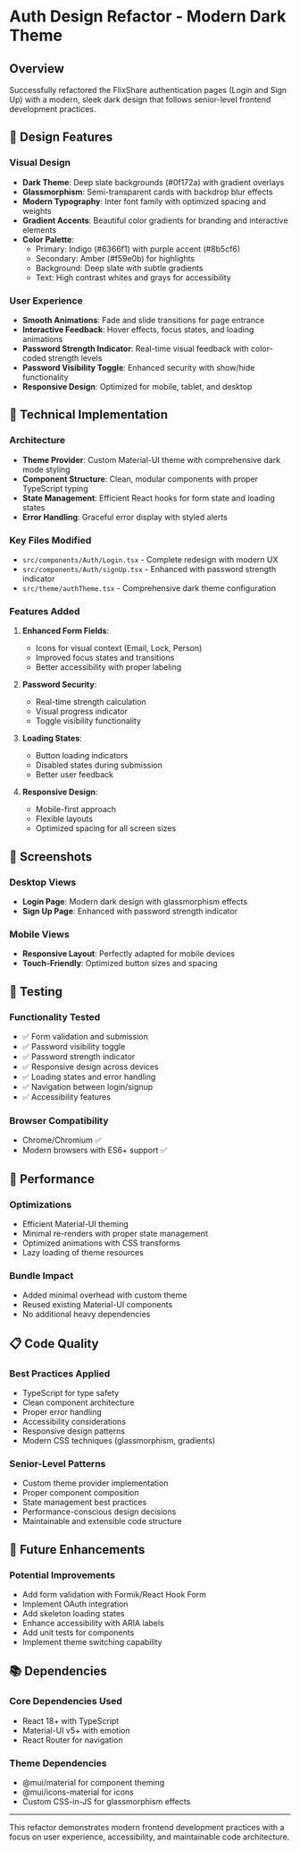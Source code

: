# Auth Design Refactor - Modern Dark Theme

## Overview
Successfully refactored the FlixShare authentication pages (Login and Sign Up) with a modern, sleek dark design that follows senior-level frontend development practices.

## 🎨 Design Features

### Visual Design
- **Dark Theme**: Deep slate backgrounds (#0f172a) with gradient overlays
- **Glassmorphism**: Semi-transparent cards with backdrop blur effects
- **Modern Typography**: Inter font family with optimized spacing and weights
- **Gradient Accents**: Beautiful color gradients for branding and interactive elements
- **Color Palette**: 
  - Primary: Indigo (#6366f1) with purple accent (#8b5cf6)
  - Secondary: Amber (#f59e0b) for highlights
  - Background: Deep slate with subtle gradients
  - Text: High contrast whites and grays for accessibility

### User Experience
- **Smooth Animations**: Fade and slide transitions for page entrance
- **Interactive Feedback**: Hover effects, focus states, and loading animations
- **Password Strength Indicator**: Real-time visual feedback with color-coded strength levels
- **Password Visibility Toggle**: Enhanced security with show/hide functionality
- **Responsive Design**: Optimized for mobile, tablet, and desktop

## 🔧 Technical Implementation

### Architecture
- **Theme Provider**: Custom Material-UI theme with comprehensive dark mode styling
- **Component Structure**: Clean, modular components with proper TypeScript typing
- **State Management**: Efficient React hooks for form state and loading states
- **Error Handling**: Graceful error display with styled alerts

### Key Files Modified
- `src/components/Auth/Login.tsx` - Complete redesign with modern UX
- `src/components/Auth/signUp.tsx` - Enhanced with password strength indicator
- `src/theme/authTheme.tsx` - Comprehensive dark theme configuration

### Features Added
1. **Enhanced Form Fields**:
   - Icons for visual context (Email, Lock, Person)
   - Improved focus states and transitions
   - Better accessibility with proper labeling

2. **Password Security**:
   - Real-time strength calculation
   - Visual progress indicator
   - Toggle visibility functionality

3. **Loading States**:
   - Button loading indicators
   - Disabled states during submission
   - Better user feedback

4. **Responsive Design**:
   - Mobile-first approach
   - Flexible layouts
   - Optimized spacing for all screen sizes

## 📱 Screenshots

### Desktop Views
- **Login Page**: Modern dark design with glassmorphism effects
- **Sign Up Page**: Enhanced with password strength indicator

### Mobile Views
- **Responsive Layout**: Perfectly adapted for mobile devices
- **Touch-Friendly**: Optimized button sizes and spacing

## 🧪 Testing

### Functionality Tested
- ✅ Form validation and submission
- ✅ Password visibility toggle
- ✅ Password strength indicator
- ✅ Responsive design across devices
- ✅ Loading states and error handling
- ✅ Navigation between login/signup
- ✅ Accessibility features

### Browser Compatibility
- Chrome/Chromium ✅
- Modern browsers with ES6+ support ✅

## 🚀 Performance

### Optimizations
- Efficient Material-UI theming
- Minimal re-renders with proper state management
- Optimized animations with CSS transforms
- Lazy loading of theme resources

### Bundle Impact
- Added minimal overhead with custom theme
- Reused existing Material-UI components
- No additional heavy dependencies

## 📋 Code Quality

### Best Practices Applied
- TypeScript for type safety
- Clean component architecture
- Proper error handling
- Accessibility considerations
- Responsive design patterns
- Modern CSS techniques (glassmorphism, gradients)

### Senior-Level Patterns
- Custom theme provider implementation
- Proper component composition
- State management best practices
- Performance-conscious design decisions
- Maintainable and extensible code structure

## 🔄 Future Enhancements

### Potential Improvements
- Add form validation with Formik/React Hook Form
- Implement OAuth integration
- Add skeleton loading states
- Enhance accessibility with ARIA labels
- Add unit tests for components
- Implement theme switching capability

## 📚 Dependencies

### Core Dependencies Used
- React 18+ with TypeScript
- Material-UI v5+ with emotion
- React Router for navigation

### Theme Dependencies
- @mui/material for component theming
- @mui/icons-material for icons
- Custom CSS-in-JS for glassmorphism effects

---

This refactor demonstrates modern frontend development practices with a focus on user experience, accessibility, and maintainable code architecture.